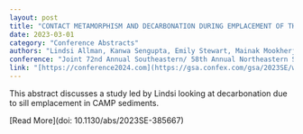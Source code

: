 ```yaml
---
layout: post
title: "CONTACT METAMORPHISM AND DECARBONATION DURING EMPLACEMENT OF THE CENTRAL ATLANTIC MAGMATIC PROVINCE, FLORIDA"
date: 2023-03-01
category: "Conference Abstracts"
authors: "Lindsi Allman, Kanwa Sengupta, Emily Stewart, Mainak Mookherjee, Abhisek Base"
conference: "Joint 72nd Annual Southeastern/ 58th Annual Northeastern Section Meeting - 2023"
link: "[https://conference2024.com](https://gsa.confex.com/gsa/2023SE/webprogram/Paper385667.html)"
---
```


This abstract discusses a study led by Lindsi looking at decarbonation due to sill emplacement in CAMP sediments.

[Read More](doi: 10.1130/abs/2023SE-385667)
